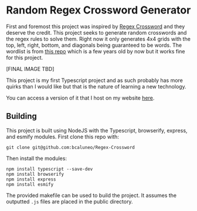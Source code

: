 # Random Regex Crossword Generator

First and foremost this project was inspired by [Regex Crossword](https://regexcrossword.com)
and they deserve the credit. This project seeks to generate random crosswords and the regex rules to solve them.
Right now it only generates 4x4 grids with the top, left, right, bottom, and diagonals
being guaranteed to be words. The wordlist is from [this repo](https://github.com/redbo/scrabble)
which is a few years old by now but it works fine for this project.

[FINAL IMAGE TBD]

This project is my first Typescript project and as such probably has more quirks than I would like but that is the nature of learning a new technology.

You can access a version of it that I host on my website [here](https://bcaluneo.com/regex/).

## Building

This project is built using NodeJS with the Typescript, browserify, express, and esmify modules. First clone this repo with:

`git clone git@github.com:bcaluneo/Regex-Crossword`

Then install the modules:
```
npm install typescript --save-dev
npm install browserify
npm install express
npm install esmify
```

The provided makefile can be used to build the project. It assumes the outputted `.js` files are placed in the public directory.
